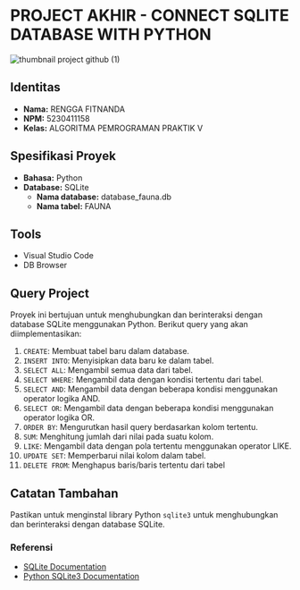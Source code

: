 # PROJECT AKHIR - CONNECT SQLITE DATABASE WITH PYTHON
![thumbnail project github (1)](https://github.com/Dimaspermana293/latihan-github-baru-banget/assets/97396687/a51b4abe-cd36-4374-bbf9-d7eb5aea40c9)

## Identitas
- **Nama:** RENGGA FITNANDA
- **NPM:** 5230411158
- **Kelas:** ALGORITMA PEMROGRAMAN PRAKTIK V

## Spesifikasi Proyek
- **Bahasa:** Python
- **Database:** SQLite
  - **Nama database:** database_fauna.db
  - **Nama tabel:** FAUNA

## Tools
- Visual Studio Code
- DB Browser

## Query Project
Proyek ini bertujuan untuk menghubungkan dan berinteraksi dengan database SQLite menggunakan Python. Berikut query yang akan diimplementasikan:

1. `CREATE`: Membuat tabel baru dalam database.
2. `INSERT INTO`: Menyisipkan data baru ke dalam tabel.
3. `SELECT ALL`: Mengambil semua data dari tabel.
4. `SELECT WHERE`: Mengambil data dengan kondisi tertentu dari tabel.
5. `SELECT AND`: Mengambil data dengan beberapa kondisi menggunakan operator logika AND.
6. `SELECT OR`: Mengambil data dengan beberapa kondisi menggunakan operator logika OR.
7. `ORDER BY`: Mengurutkan hasil query berdasarkan kolom tertentu.
8. `SUM`: Menghitung jumlah dari nilai pada suatu kolom.
9. `LIKE`: Mengambil data dengan pola tertentu menggunakan operator LIKE.
10. `UPDATE SET`: Memperbarui nilai kolom dalam tabel.
11. `DELETE FROM`: Menghapus baris/baris tertentu dari tabel

## Catatan Tambahan
Pastikan untuk menginstal library Python `sqlite3` untuk menghubungkan dan berinteraksi dengan database SQLite.

### Referensi
- [SQLite Documentation](https://www.sqlite.org/docs.html)
- [Python SQLite3 Documentation](https://docs.python.org/3/library/sqlite3.html)

